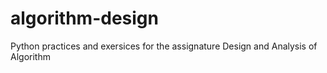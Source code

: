 # algorithm-design
Python practices and exersices for the assignature Design and Analysis of Algorithm
